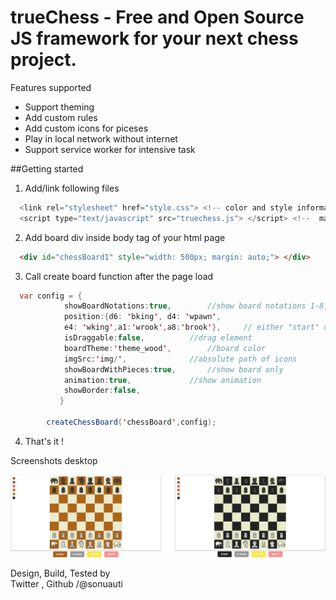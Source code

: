 # trueChess - Free and Open Source JS framework for your next chess project.

Features supported
- Support theming
- Add custom rules
- Add custom icons for piceses 
- Play in local network without internet
- Support service worker for intensive task


##Getting started

1.  Add/link following files
```java
  <link rel="stylesheet" href="style.css"> <!-- color and style information -->
  <script type="text/javascript" src="truechess.js"> </script> <!--  main js file -->
```

2.  Add board div inside body tag of your html page

```html
  <div id="chessBoard1" style="width: 500px; margin: auto;"> </div>
```

3.  Call create board function after the page load

```java
  var config = {
			showBoardNotations:true,		//show board notations 1-8, a-f
			position:{d6: 'bking', d4: 'wpawn',
			e4: 'wking',a1:'wrook',a8:'brook'},     // either "start" or position object
			isDraggable:false,			//drag element			
			boardTheme:'theme_wood',		//board color
			imgSrc:'img/',				//absolute path of icons
			showBoardWithPieces:true,		//show board only
			animation:true, 			//show animation 
			showBorder:false,
	       }
		
		createChessBoard('chessBoard',config);
 ```
 
4.  That's it !


Screenshots desktop

![Wooden Theme](https://github.com/sonuauti/iChess/blob/main/wood_black_theme.png)


Design, Build, Tested by   
Twitter , Github /@sonuauti

